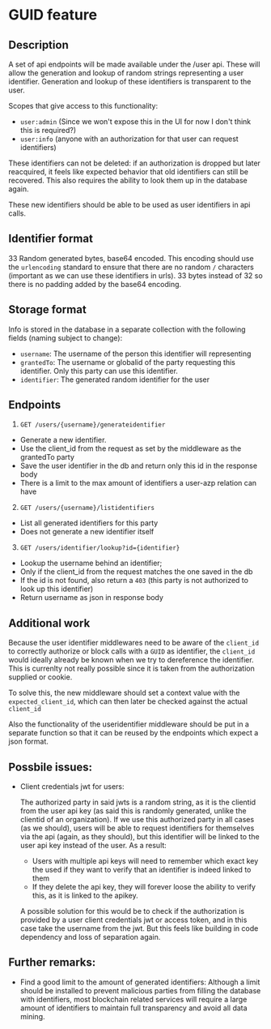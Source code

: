 # GUID feature

## Description

A set of api endpoints will be made available under the /user api. These will allow
the generation and lookup of random strings representing a user identifier. Generation and
lookup of these identifiers is transparent to the user.

Scopes that give access to this functionality:

  - `user:admin` (Since we won't expose this in the UI for now I don't think this is required?)
  - `user:info` (anyone with an authorization for that user can request identifiers)

These identifiers can not be deleted: if an authorization is dropped but later reacquired,
it feels like expected behavior that old identifiers can still be recovered. This also
requires the ability to look them up in the database again.

These new identifiers should be able to be used as user identifiers in api calls.

## Identifier format

33 Random generated bytes, base64 encoded. This encoding should use the `urlencoding`
standard to ensure that there are no random `/` characters (important as we can use
these identifiers in urls). 33 bytes instead of 32 so there is no padding added by the
base64 encoding.

## Storage format

Info is stored in the database in a separate collection with the following fields
(naming subject to change):

  - `username`: The username of the person this identifier will representing
  - `grantedTo`: The username or globalid of the party requesting this identifier.
    Only this party can use this identifier.
  - `identifier`: The generated random identifier for the user

## Endpoints

1. `GET /users/{username}/generateidentifier`
  - Generate a new identifier.
  - Use the client_id from the request as set by the middleware as the grantedTo party
  - Save the user identifier in the db and return only this id in the response body
  - There is a limit to the max amount of identifiers a user-azp relation can have

2. `GET /users/{username}/listidentifiers`
  - List all generated identifiers for this party
  - Does not generate a new identifier itself

3. `GET /users/identifier/lookup?id={identifier}`
  - Lookup the username behind an identifier;
  - Only if the client_id from the request matches the one saved in the db
  - If the id is not found, also return a `403` (this party is not authorized to look up this identifier)
  - Return username as json in response body

## Additional work

Because the user identifier middlewares need to be aware of the `client_id` to correctly
authorize or block calls with a `GUID` as identifier, the `client_id` would ideally already
be known when we try to dereference the identifier. This is currenlty not really possible
since it is taken from the authorization supplied or cookie. 

To solve this, the new middleware should set a context value with the `expected_client_id`,
which can then later be checked against the actual `client_id`

Also the functionality of the useridentifier middleware should be put in a separate function
so that it can be reused by the endpoints which expect a json format.

## Possbile issues:

- Client credentials jwt for users:

  The authorized party in said jwts is a random string, as it is the clientid from the
  user api key (as said this is randomly generated, unlike the clientid of an organization).
  If we use this authorized party in all cases (as we should), users will be able to
  request identifiers for themselves via the api (again, as they should), but this
  identifier will be linked to the user api key instead of the user. As a result:

  - Users with multiple api keys will need to remember which exact key the used
    if they want to verify that an identifier is indeed linked to them
  - If they delete the api key, they will forever loose the ability to verify this,
    as it is linked to the apikey.

  A possible solution for this would be to check if the authorization is provided by a
  user client credentials jwt or access token, and in this case take the username from the jwt. But this
  feels like building in code dependency and loss of separation again.

## Further remarks:

- Find a good limit to the amount of generated identifiers:
  Although a limit should be installed to prevent malicious parties from filling the
  database with identifiers, most blockchain related services will require a large amount
  of identifiers to maintain full transparency and avoid all data mining.
